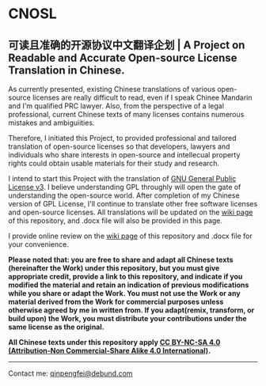 # CNOSL
可读且准确的开源协议中文翻译企划 | A Project on Readable and Accurate Open-source License Translation in Chinese.
------------

As currently presented, existing Chinese translations of various open-source licenses are really difficult to read, even if I speak Chinee Mandarin and I'm qualified PRC lawyer. Also, from the perspective of a legal professional, current Chinese texts of many licenses contains numerous mistakes and ambiguiities.  

Therefore, I initiated this Project, to provided professional and tailored  translation of open-source licenses so that developers, lawyers and individuals who share interests in open-source and intellecual property rights could obtain usable materials for their study and research.

I intend to start this Project with the translation of [GNU General Public License v3](https://www.gnu.org/licenses/gpl-3.0.html). I believe understanding GPL throughly will open the gate of understanding the open-source world. After completion of my Chinese version of GPL License, I'll continue to translate other free software licenses and open-source licenses. All translations will be updated on the [wiki page](https://github.com/ireia/CNOSL/wiki) of this repository, and .docx file will also be provided in this page.

I provide online review on the [wiki page](https://github.com/ireia/CNOSL/wiki) of this repository and .docx file for your convenience.

**Please noted that: you are free to share and adapt all Chinese texts (hereinafter the Work) under this repository, but you must give appropriate credit, provide a link to this repository, and indicate if you modified the material and retain an indication of previous modifications while you share or adapt the Work. You must not use the Work or any material derived from the Work for commercial purposes unless otherwise agreed by me in written from.  If you adapt(remix, transform, or build upon) the Work, you must distribute your contributions under the same license as the original.**

**All Chinese texts under this repository apply [CC BY-NC-SA 4.0 (Attribution-Non Commercial-Share Alike 4.0 International)](https://creativecommons.org/licenses/by-nc-sa/4.0/).**

------------

Contact me:
qinpengfei@debund.com
